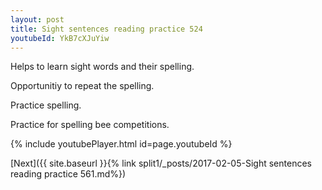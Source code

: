 ```yaml
---
layout: post
title: Sight sentences reading practice 524
youtubeId: YkB7cXJuYiw
---
```

 
 
Helps to learn sight words and their spelling.

Opportunitiy to repeat the spelling. 

Practice spelling. 
 
Practice for spelling bee competitions. 
 
{% include youtubePlayer.html id=page.youtubeId %}
 
 

[Next]({{ site.baseurl }}{% link  split1/_posts/2017-02-05-Sight sentences reading practice 561.md%})
 
